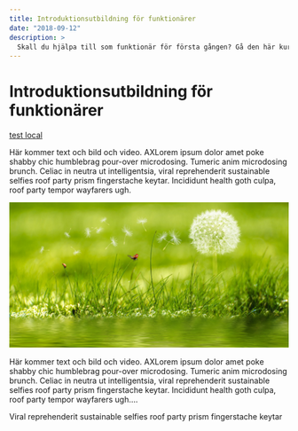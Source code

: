 ```yaml
---
title: Introduktionsutbildning för funktionärer
date: "2018-09-12"
description: >
  Skall du hjälpa till som funktionär för första gången? Gå den här kursen och du kommer att få en licens att arbeta som grundläggande funktionär vid båt eller aquabike tävlingar. Kursen tar cirka 20 minuter att genomföra.
---
```


# Introduktionsutbildning för funktionärer

[test local](./tp.pdf)

Här kommer text och bild och video. AXLorem ipsum dolor amet poke shabby chic humblebrag pour-over microdosing. Tumeric anim microdosing brunch. Celiac in neutra ut intelligentsia, viral reprehenderit sustainable selfies roof party prism fingerstache keytar. Incididunt health goth culpa, roof party tempor wayfarers ugh.

![test local](./testxx.jpg)

Här kommer text och bild och video. AXLorem ipsum dolor amet poke shabby chic humblebrag pour-over microdosing. Tumeric anim microdosing brunch. Celiac in neutra ut intelligentsia, viral reprehenderit sustainable selfies roof party prism fingerstache keytar. Incididunt health goth culpa, roof party tempor wayfarers ugh....

Viral reprehenderit sustainable selfies roof party prism fingerstache keytar
